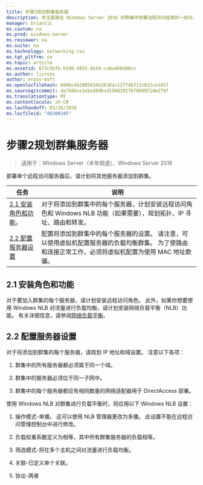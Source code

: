 ```yaml
---
title: 步骤2规划群集服务器
description: 本主题是在 Windows Server 2016 的群集中部署远程访问指南的一部分。
manager: brianlic
ms.custom: na
ms.prod: windows-server
ms.reviewer: na
ms.suite: na
ms.technology: networking-ras
ms.tgt_pltfrm: na
ms.topic: article
ms.assetid: 673c5bfb-b590-4932-8e54-ca0a466d90cc
ms.author: lizross
author: eross-msft
ms.openlocfilehash: 608bc4b2805639e2638ac12f74b712c812ce165f
ms.sourcegitcommit: da7b9bce1eba369bcd156639276f6899714e279f
ms.translationtype: MT
ms.contentlocale: zh-CN
ms.lasthandoff: 03/26/2020
ms.locfileid: "80308245"
---
```

# <a name="step-2-plan-cluster-servers"></a>步骤2规划群集服务器

>适用于：Windows Server（半年频道）、Windows Server 2016

部署单个远程访问服务器后，请计划将其他服务器添加到群集。  
  
|任务|说明|  
|----|--------|  
|[2.1 安装角色和功能](#BKMK_Install)。|对于将添加到群集中的每个服务器，计划安装远程访问角色和 Windows NLB 功能（如果需要），规划拓扑、IP 寻址、路由和转发。|  
|[2.2 配置服务器设置](#BKMK_Config)|配置将添加到群集中的每个服务器的设置。 请注意，可以使用虚拟机配置服务器的负载均衡群集。 为了使路由和连接正常工作，必须将虚拟机配置为使用 MAC 地址欺骗。|  
  
## <a name="21-installing-roles-and-features"></a><a name="BKMK_Install"></a>2.1 安装角色和功能  
对于要加入群集的每个服务器，请计划安装远程访问角色。 此外，如果你想要使用 Windows NLB 对流量进行负载均衡，请计划安装网络负载平衡（NLB）功能。 有关详细信息，请参阅[网络负载平衡](https://technet.microsoft.com/windows-server-docs/networking/technologies/network-load-balancing)。  
  
## <a name="22-configure-server-settings"></a><a name="BKMK_Config"></a>2.2 配置服务器设置  
对于将添加到群集的每个服务器，请规划 IP 地址和域设置。 注意以下各项：  
  
1.  群集中的所有服务器都必须属于同一个域。  
  
2.  群集中的服务器必须位于同一子网中。  
  
3.  群集中的每个服务器都应有相同数量的网络适配器用于 DirectAccess 部署。  
  
使用 Windows NLB 对群集进行负载平衡时，将应用以下 Windows NLB 设置：  
  
1.  操作模式-单播。 这可以使用 NLB 管理器更改为多播。 此设置不能在远程访问管理控制台中进行修改。  
  
2.  负载权重系数定义为相等，其中所有群集服务器的负载相等。  
  
3.  筛选模式-将在多个主机之间对流量进行负载均衡。  
  
4.  关联-已定义单个关联。  
  
5.  协议-两者  

